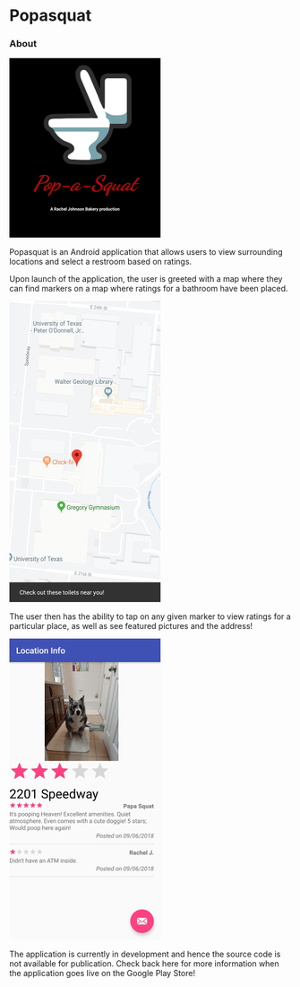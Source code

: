 # Popasquat

### About

![Image](./img/splash.jpg)

Popasquat is an Android application that allows users to view surrounding locations and select a restroom based on ratings.

Upon launch of the application, the user is greeted with a map where they can find markers on a map where ratings for a bathroom have been placed.

![Image](./img/location.jpg)

The user then has the ability to tap on any given marker to view ratings for a particular place, as well as see featured pictures and the address!

![Image](./img/review.jpg)

The application is currently in development and hence the source code is not available for publication. Check back here for more information when the application goes live on the Google Play Store!

